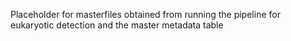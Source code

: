Placeholder for masterfiles obtained from running the pipeline for eukaryotic detection and the master metadata table
